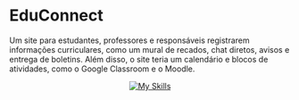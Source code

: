 # EduConnect
Um site para estudantes, professores e responsáveis registrarem informações curriculares, como um mural de recados, chat diretos, avisos e entrega de boletins. Além disso, o site teria um calendário e blocos de atividades, como o Google Classroom e o Moodle.

<div align="center">
  
  [![My Skills](https://skillicons.dev/icons?i=github,python,sqlite,html,javascript,css)](https://skillicons.dev)
  
</div>
